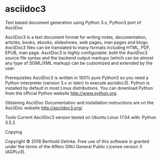 # asciidoc3
Text based document generation using Python 3.x; Python3 port of AsciiDoc

AsciiDoc3 is a text document format for writing notes, documentation, articles, books,
ebooks, slideshows, web pages, man pages and blogs. AsciiDoc3 files can be translated to many
formats including HTML, PDF, EPUB, man page.
AsciiDoc3 is highly configurable: both the AsciiDoc3 source file syntax and the backend output markups
(which can be almost any type of SGML/XML markup) can be customized and extended by the user.

Prerequisites
AsciiDoc3 is written in 100% pure Python3 so you need a Python interpreter (version 3.x or later) to execute asciidoc3).
Python is installed by default in most Linux distributions. You can download Python from the official Python website
http://www.python.org.

Obtaining AsciiDoc
Documentation and installation instructions are on the AsciiDoc website http://asciidoc3.org/

Tools
Current AsciiDoc3 version tested on Ubuntu Linux 17.04 with:
    Python 3.5.2

Copying

Copyright © 2018 Berthold Gehrke. Free use of this software is granted under the terms of the Affero GNU General
Public License version 3 (AGPLv3).

